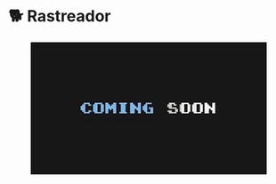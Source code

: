 # 🐕 Rastreador

<figure><img src="../../../.gitbook/assets/image-removebg-preview_(20)-transformed.jpeg" alt=""><figcaption></figcaption></figure>
